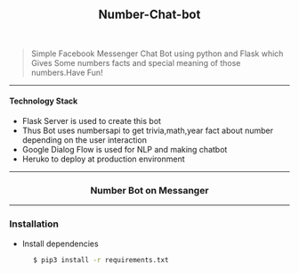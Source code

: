 <h2 align=center>Number-Chat-bot </h2>
<div>
<br>

>Simple Facebook Messenger Chat Bot using python and Flask which Gives Some numbers facts
and special meaning of those numbers.Have Fun!

  -------------------------------
  <h4>Technology Stack </h4>
  <ul>
  <li>Flask Server is used to create this bot </li>
  <li>Thus Bot uses numbersapi to get trivia,math,year fact about number depending on the user 
    interaction </li>
   <li>Google Dialog Flow is used for NLP and making chatbot </li>
   <li>Heruko to deploy at production environment </li>
   </ul>
  </div>
  
  -------------------------------------------------
   <div align=center>
   <h3>Number Bot on Messanger </h3>
    
   
   
   </div>
      
  -----------------------------------------------------------
 ### Installation    
   
  * Install dependencies
  ```sh
        $ pip3 install -r requirements.txt
 ```
